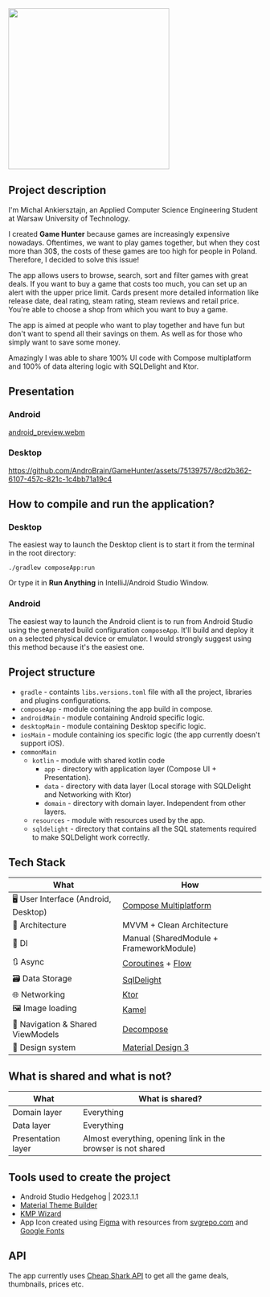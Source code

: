 <img src="https://github.com/AndroBrain/GameHunter/assets/75139757/70bb6390-74ea-4fa1-a882-c03160e2b8f5" width="320" height="320">

## Project description

I'm Michal Ankiersztajn, an Applied Computer Science Engineering Student at Warsaw University of Technology. 

I created **Game Hunter** because games are increasingly expensive nowadays. Oftentimes, we want to play games together, but when they cost more than 30$, the costs of these games are too high for people in Poland. Therefore, I decided to solve this issue!

The app allows users to browse, search, sort and filter games with great deals. If you want to buy a game that costs too much, you can set up an alert with the upper price limit. Cards present more detailed information like release date, deal rating, steam rating, steam reviews and retail price. You're able to choose a shop from which you want to buy a game.

The app is aimed at people who want to play together and have fun but don't want to spend all their savings on them. As well as for those who simply want to save some money.

Amazingly I was able to share 100% UI code with Compose multiplatform and 100% of data altering logic with SQLDelight and Ktor.

## Presentation

### Android

[android_preview.webm](https://github.com/AndroBrain/GameHunter/assets/75139757/9d9dea01-a993-4cc4-93cf-ad64e8298c7c)

### Desktop

https://github.com/AndroBrain/GameHunter/assets/75139757/8cd2b362-6107-457c-821c-1c4bb71a19c4

## How to compile and run the application?

### Desktop

The easiest way to launch the Desktop client is to start it from the terminal in the root directory:

`./gradlew composeApp:run`

Or type it in **Run Anything** in IntelliJ/Android Studio Window.

### Android

The easiest way to launch the Android client is to run from Android Studio using the generated build configuration `composeApp`. It'll build and deploy it on a selected physical device or emulator. I would strongly suggest using this method because it's the easiest one.

## Project structure

* `gradle` - containts `libs.versions.toml` file with all the project, libraries and plugins configurations.
* `composeApp` - module containing the app build in compose.
* `androidMain` - module containing Android specific logic.
* `desktopMain` - module containing Desktop specific logic.
* `iosMain` - module containing ios specific logic (the app currently doesn't support iOS).
* `commonMain`
    * `kotlin` - module with shared kotlin code
      * `app` - directory with application layer (Compose UI + Presentation).
      * `data` - directory with data layer (Local storage with SQLDelight and Networking with Ktor)
      * `domain` - directory with domain layer. Independent from other layers.
    * `resources` - module with resources used by the app.
    * `sqldelight` - directory that contains all the SQL statements required to make SQLDelight work correctly.


## Tech Stack

| What                                    | How                                                                                                                                                                             |
|-----------------------------------------|---------------------------------------------------------------------------------------------------------------------------------------------------------------------------------|
| 🖥️ User Interface (Android, Desktop)    | [Compose Multiplatform](https://www.jetbrains.com/lp/compose-multiplatform/)                                                                                                          |
| 🧩 Architecture                         | MVVM + Clean Architecture                                                                                                        |
| 💉 DI                                   | Manual (SharedModule + FrameworkModule)                                                                                                                                                 |
| 🔃 Async                                | [Coroutines](https://kotlinlang.org/docs/coroutines-overview.html) + [Flow](https://kotlinlang.org/docs/flow.html) | |
| 🗃️ Data Storage                         | [SqlDelight](https://github.com/cashapp/sqldelight) 
| 🌐 Networking                           | [Ktor](https://ktor.io/docs/getting-started-ktor-client.html)
| 🖼️ Image loading                        | [Kamel](https://github.com/Kamel-Media/Kamel)
| 🧭 Navigation & Shared ViewModels       | [Decompose](https://github.com/arkivanov/Decompose)
| 🎨 Design system                        | [Material Design 3](https://m3.material.io/)

## What is shared and what is not?
| What                                    | What is shared?                                                                                                                                                                            |
|-----------------------------------------|---------------------------------------------------------------------------------------------------------------------------------------------------------------------------------|
| Domain layer                            | Everything
| Data layer                              | Everything
| Presentation layer                      | Almost everything, opening link in the browser is not shared

## Tools used to create the project

* Android Studio Hedgehog | 2023.1.1
* [Material Theme Builder](https://material-foundation.github.io/material-theme-builder)
* [KMP Wizard](https://kmp.jetbrains.com/)
* App Icon created using [Figma](https://www.figma.com/) with resources from [svgrepo.com](svgrepo.com) and [Google Fonts](https://fonts.google.com/icons)

## API

The app currently uses [Cheap Shark API](https://apidocs.cheapshark.com/#a2620d3f-683e-0396-61e7-3fe4d30ea376) to get all the game deals, thumbnails, prices etc.

## 
